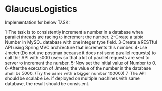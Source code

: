 # GlaucusLogistics
Implementation for below TASK:

1-The task is to consistently increment a number in a database when parallel threads are racing to increment the number.
2-Create a table Number in MySQL database with one integer type field.
3-Create a RESTful API using Spring MVC architecture that increments this number.
4-Use Jmeter (Do not use postman because it does not send parallel requests) to call this API with 5000 users so that a lot of parallel requests are sent to server to increment the number.
5-Now set the initial value of Number to 0.
6-After the execution of Jmeter, the value of the number in the database shall be 5000. (Try the same with a bigger number 100000)
7-The API should be scalable i.e. if deployed on multiple machines with same database, the result should be consistent.
